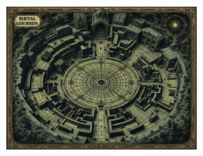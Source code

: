 ![MAP: Detailed topographical map of the ritual grounds showing the standing stone circle, abandoned cottages, and underground chambers. Include eldritch geometric patterns, reality distortion zones, and hidden passages. Style: Victorian archaeological survey meets cosmic horror, with tentacle-like border decorations and impossible angles in the architecture. Include symbols indicating reality warps and entity manifestation points.](map_caption_1.jpeg)
